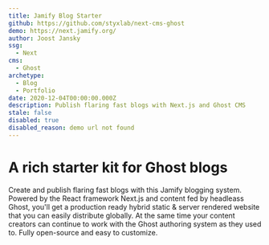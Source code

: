 ```yaml
---
title: Jamify Blog Starter
github: https://github.com/styxlab/next-cms-ghost
demo: https://next.jamify.org/
author: Joost Jansky
ssg:
  - Next
cms:
  - Ghost
archetype:
  - Blog
  - Portfolio
date: 2020-12-04T00:00:00.000Z
description: Publish flaring fast blogs with Next.js and Ghost CMS
stale: false
disabled: true
disabled_reason: demo url not found
---
```


# A rich starter kit for Ghost blogs

Create and publish flaring fast blogs with this Jamify blogging system. Powered by the React framework Next.js and content fed by headleass Ghost, you'll get a production ready hybrid static & server rendered website that you can easily distribute globally. At the same time your content creators can continue to work with the Ghost authoring system as they used to. Fully open-source and easy to customize.
